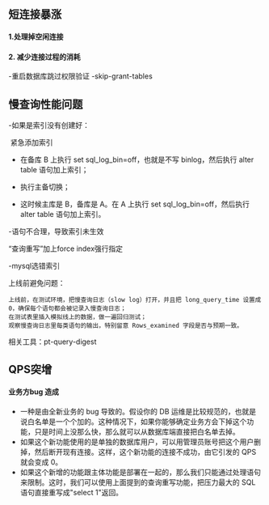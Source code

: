 ## 短连接暴涨

#### 1.处理掉空闲连接

#### 2. 减少连接过程的消耗

-重启数据库跳过权限验证 -skip-grant-tables

## 慢查询性能问题

-如果是索引没有创建好：

​		紧急添加索引

* 在备库 B 上执行 set sql_log_bin=off，也就是不写 binlog，然后执行 alter table 语句加上索引；

* 执行主备切换；
* 这时候主库是 B，备库是 A。在 A 上执行 set sql_log_bin=off，然后执行 alter table 语句加上索引。

-语句不合理，导致索引未生效

 “查询重写”加上force index强行指定

-mysql选错索引

上线前避免问题：

```
上线前，在测试环境，把慢查询日志（slow log）打开，并且把 long_query_time 设置成 0，确保每个语句都会被记录入慢查询日志；
在测试表里插入模拟线上的数据，做一遍回归测试；
观察慢查询日志里每类语句的输出，特别留意 Rows_examined 字段是否与预期一致。
```

相关工具：pt-query-digest

## QPS突增

#### 业务方bug 造成

* 一种是由全新业务的 bug 导致的。假设你的 DB 运维是比较规范的，也就是说白名单是一个个加的。这种情况下，如果你能够确定业务方会下掉这个功能，只是时间上没那么快，那么就可以从数据库端直接把白名单去掉。
* 如果这个新功能使用的是单独的数据库用户，可以用管理员账号把这个用户删掉，然后断开现有连接。这样，这个新功能的连接不成功，由它引发的 QPS 就会变成 0。
* 如果这个新增的功能跟主体功能是部署在一起的，那么我们只能通过处理语句来限制。这时，我们可以使用上面提到的查询重写功能，把压力最大的 SQL 语句直接重写成"select 1"返回。